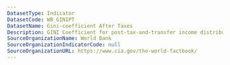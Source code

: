 ```yaml
---
DatasetType: Indicator
DatasetCode: WB_GINIPT
DatasetName: Gini-coefficient After Taxes
Description: GINI Coefficient for post-tax-and-transfer income distribution.
SourceOrganizationName: World Bank
SourceOrganizationIndicatorCode: null
SourceOrganizationURL: https://www.cia.gov/the-world-factbook/
---
```


